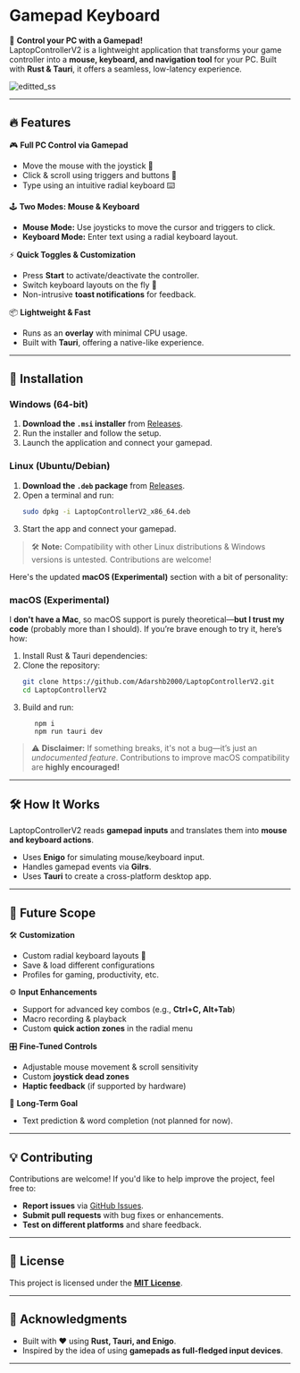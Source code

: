 # Gamepad Keyboard

🚀 **Control your PC with a Gamepad!**  
LaptopControllerV2 is a lightweight application that transforms your game controller into a **mouse, keyboard, and navigation tool** for your PC. Built with **Rust & Tauri**, it offers a seamless, low-latency experience.

![editted_ss](https://github.com/user-attachments/assets/b4650f65-87de-42cb-b2fb-05159b16d7f8)

---

## 🔥 Features

🎮 **Full PC Control via Gamepad**
- Move the mouse with the joystick 🎯
- Click & scroll using triggers and buttons 🔘
- Type using an intuitive radial keyboard ⌨️

🕹️ **Two Modes: Mouse & Keyboard**
- **Mouse Mode:** Use joysticks to move the cursor and triggers to click.
- **Keyboard Mode:** Enter text using a radial keyboard layout.

⚡ **Quick Toggles & Customization**
- Press **Start** to activate/deactivate the controller.
- Switch keyboard layouts on the fly 🔄
- Non-intrusive **toast notifications** for feedback.

📦 **Lightweight & Fast**
- Runs as an **overlay** with minimal CPU usage.
- Built with **Tauri**, offering a native-like experience.

---

## 🚀 Installation

### Windows (64-bit)
1. **Download the `.msi` installer** from [Releases](https://github.com/Adarshb2000/LaptopControllerV2/releases).
2. Run the installer and follow the setup.
3. Launch the application and connect your gamepad.

### Linux (Ubuntu/Debian)
1. **Download the `.deb` package** from [Releases](https://github.com/Adarshb2000/LaptopControllerV2/releases).
2. Open a terminal and run:
   ```sh
   sudo dpkg -i LaptopControllerV2_x86_64.deb
   ```
3. Start the app and connect your gamepad.

> 🛠️ **Note:** Compatibility with other Linux distributions & Windows versions is untested. Contributions are welcome!

Here's the updated **macOS (Experimental)** section with a bit of personality:  

### macOS (Experimental)  
I **don't have a Mac**, so macOS support is purely theoretical—**but I trust my code** (probably more than I should). If you’re brave enough to try it, here’s how:  

1. Install Rust & Tauri dependencies:  
2. Clone the repository:  
   ```sh
   git clone https://github.com/Adarshb2000/LaptopControllerV2.git  
   cd LaptopControllerV2  
   ```
3. Build and run:  
   ```
      npm i
      npm run tauri dev  
   ```

> ⚠️ **Disclaimer:** If something breaks, it's not a bug—it’s just an *undocumented feature*. Contributions to improve macOS compatibility are **highly encouraged!**  


---

## 🛠️ How It Works

LaptopControllerV2 reads **gamepad inputs** and translates them into **mouse and keyboard actions**.

- Uses **Enigo** for simulating mouse/keyboard input.
- Handles gamepad events via **Gilrs**.
- Uses **Tauri** to create a cross-platform desktop app.

---

## 🎯 Future Scope

🛠️ **Customization**
- Custom radial keyboard layouts 🎨
- Save & load different configurations
- Profiles for gaming, productivity, etc.

⚙️ **Input Enhancements**
- Support for advanced key combos (e.g., **Ctrl+C, Alt+Tab**)
- Macro recording & playback
- Custom **quick action zones** in the radial menu

🎛️ **Fine-Tuned Controls**
- Adjustable mouse movement & scroll sensitivity
- Custom **joystick dead zones**
- **Haptic feedback** (if supported by hardware)

🔮 **Long-Term Goal**
- Text prediction & word completion (not planned for now).

---

## 💡 Contributing

Contributions are welcome! If you'd like to help improve the project, feel free to:
- **Report issues** via [GitHub Issues](https://github.com/Adarshb2000/LaptopControllerV2/issues).
- **Submit pull requests** with bug fixes or enhancements.
- **Test on different platforms** and share feedback.

---

## 📜 License

This project is licensed under the **[MIT License](LICENSE)**.

---

## 🙌 Acknowledgments

- Built with ❤️ using **Rust, Tauri, and Enigo**.
- Inspired by the idea of using **gamepads as full-fledged input devices**.

---
